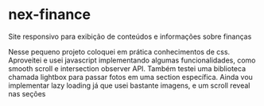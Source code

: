 # nex-finance
Site responsivo para exibição de conteúdos e informações sobre finanças

Nesse pequeno projeto coloquei em prática conhecimentos de css. Aproveitei e usei javascript implementando algumas funcionalidades, como smooth scroll e intersection observer API. Também testei uma biblioteca chamada lightbox para passar fotos em uma section específica.
  Ainda vou implementar lazy loading já que usei bastante imagens, e um scroll reveal nas seções
